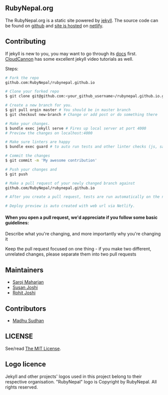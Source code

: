 ## RubyNepal.org

The RubyNepal.org is a static site powered by [jekyll](https://jekyllrb.com/). The source code can be found on [github](https://github.com/RubyNepal/rubynepal.github.io/) and [site is hosted](https://rubynepal.org) on [netlify](https://app.netlify.com/sites/rubynepal).

## Contributing

If jekyll is new to you, you may want to go through its [docs](https://jekyllrb.com/docs/home/) first.
[CloudCannon](https://learn.cloudcannon.com/jekyll/why-use-a-static-site-generator/) has some excellent jekyll video tutorials as well.

Steps:

``` bash
# Fork the repo
github.com:RubyNepal/rubynepal.github.io

# Clone your forked repo
$ git clone git@github.com:<your_github_username>/rubynepal.github.io.git

# Create a new branch for you.
$ git pull orgin master # You should be in master branch
$ git checkout new-branch # Change or add post or do something there

# Make your changes.
$ bundle exec jekyll serve # Fires up local server at port 4000
# Preview the changes on localhost:4000

# Make sure linters are happy
$ bundle exec guard # to auto run tests and other linter checks (js, sass, html)

# Commit the changes
$ git commit -m 'My awesome contribution'

# Push your changes and
$ git push

# Make a pull request of your newly changed branch against
github.com/RubyNepal/rubynepal.github.io

# After you create a pull request, tests are run automatically on the newly created PR using Hound and TravisCI for style and lint checks.

# Deploy preview is auto created with web url via Netlify.
```

#### When you open a pull request, we'd appreciate if you follow some basic guidelines:

Describe what you're changing, and more importantly why you're changing it

Keep the pull request focused on one thing - if you make two different, unrelated changes, please separate them into two pull requests

## Maintainers

* [Saroj Maharjan](https://twitter.com/zoraslapen)
* [Susan Joshi](https://twitter.com/josisusan)
* [Rohit Joshi](https://twitter.com/roxxypoxxy)

## Contributors

* [Madhu Sudhan](https://twitter.com/sudhansubedi)

## LICENSE

See/read [The MIT License](/LICENSE).

## Logo licence

Jekyll and other projects' logos used in this project belong to their respective organisation.
"RubyNepal" logo is Copyright by RubyNepal. All rights reserved.
